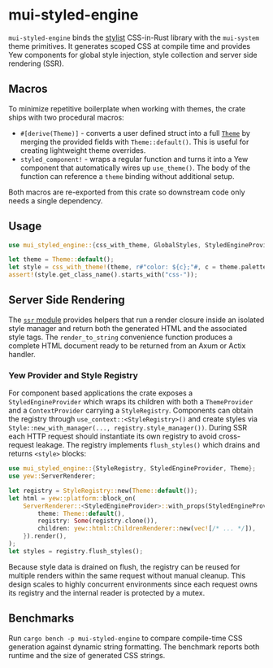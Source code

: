 # mui-styled-engine

`mui-styled-engine` binds the [stylist] CSS-in-Rust library with the
`mui-system` theme primitives. It generates scoped CSS at compile time and
provides Yew components for global style injection, style collection and server
side rendering (SSR).

## Macros

To minimize repetitive boilerplate when working with themes, the crate ships
with two procedural macros:

* `#[derive(Theme)]` - converts a user defined struct into a full
  [`Theme`](https://docs.rs/mui-styled-engine/latest/mui_styled_engine/struct.Theme.html)
  by merging the provided fields with `Theme::default()`. This is useful for
  creating lightweight theme overrides.
* `styled_component!` - wraps a regular function and turns it into a Yew
  component that automatically wires up `use_theme()`. The body of the function
  can reference a `theme` binding without additional setup.

Both macros are re-exported from this crate so downstream code only needs a
single dependency.

## Usage

```rust
use mui_styled_engine::{css_with_theme, GlobalStyles, StyledEngineProvider, Theme};

let theme = Theme::default();
let style = css_with_theme!(theme, r#"color: ${c};"#, c = theme.palette.primary.clone());
assert!(style.get_class_name().starts_with("css-"));
```

## Server Side Rendering

The [`ssr` module](https://docs.rs/mui-styled-engine/latest/mui_styled_engine/ssr/index.html)
provides helpers that run a render closure inside an isolated style manager and
return both the generated HTML and the associated style tags. The
`render_to_string` convenience function produces a complete HTML document ready
to be returned from an Axum or Actix handler.

### Yew Provider and Style Registry

For component based applications the crate exposes a `StyledEngineProvider`
which wraps its children with both a `ThemeProvider` and a `ContextProvider`
carrying a `StyleRegistry`. Components can obtain the registry through
`use_context::<StyleRegistry>()` and create styles via
`Style::new_with_manager(..., registry.style_manager())`.  During SSR each HTTP
request should instantiate its own registry to avoid cross-request leakage.  The
registry implements `flush_styles()` which drains and returns `<style>` blocks:

```rust
use mui_styled_engine::{StyleRegistry, StyledEngineProvider, Theme};
use yew::ServerRenderer;

let registry = StyleRegistry::new(Theme::default());
let html = yew::platform::block_on(
    ServerRenderer::<StyledEngineProvider>::with_props(StyledEngineProviderProps {
        theme: Theme::default(),
        registry: Some(registry.clone()),
        children: yew::html::ChildrenRenderer::new(vec![/* ... */]),
    }).render(),
);
let styles = registry.flush_styles();
```

Because style data is drained on flush, the registry can be reused for multiple
renders within the same request without manual cleanup. This design scales to
highly concurrent environments since each request owns its registry and the
internal reader is protected by a mutex.

## Benchmarks

Run `cargo bench -p mui-styled-engine` to compare compile-time CSS generation
against dynamic string formatting. The benchmark reports both runtime and the
size of generated CSS strings.

[stylist]: https://crates.io/crates/stylist

